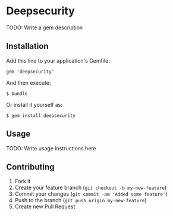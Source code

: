 # Deepsecurity

TODO: Write a gem description

## Installation

Add this line to your application's Gemfile:

    gem 'deepsecurity'

And then execute:

    $ bundle

Or install it yourself as:

    $ gem install deepsecurity

## Usage

TODO: Write usage instructions here

## Contributing

1. Fork it
2. Create your feature branch (`git checkout -b my-new-feature`)
3. Commit your changes (`git commit -am 'Added some feature'`)
4. Push to the branch (`git push origin my-new-feature`)
5. Create new Pull Request
